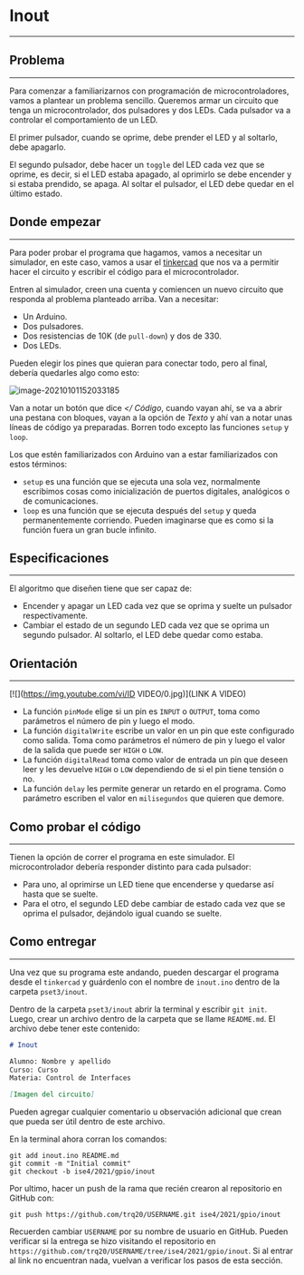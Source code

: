# Inout
---
## Problema

---

Para comenzar a familiarizarnos con programación de microcontroladores, vamos a plantear un problema sencillo. Queremos armar un circuito que tenga un microcontrolador, dos pulsadores y dos LEDs. Cada pulsador va a controlar el comportamiento de un LED. 

El primer pulsador, cuando se oprime, debe prender el LED y al soltarlo, debe apagarlo.

El segundo pulsador, debe hacer un `toggle` del LED cada vez que se oprime, es decir, si el LED estaba apagado, al oprimirlo se debe encender y si estaba prendido, se apaga. Al soltar el pulsador, el LED debe quedar en el último estado.



## Donde empezar

---

Para poder probar el programa que hagamos, vamos a necesitar un simulador, en este caso, vamos a usar el [tinkercad](https://www.tinkercad.com/) que nos va a permitir hacer el circuito y escribir el código para el microcontrolador.

Entren al simulador, creen una cuenta y comiencen un nuevo circuito que responda al problema planteado arriba. Van a necesitar:

- Un Arduino.
- Dos pulsadores.
- Dos resistencias de 10K (de `pull-down`) y dos de 330.
- Dos LEDs.

Pueden elegir los pines que quieran para conectar todo, pero al final, debería quedarles algo como esto:

![image-20210101152033185](C:\Users\fabri\AppData\Roaming\Typora\typora-user-images\image-20210101152033185.png)

Van a notar un botón que dice *</ Código*, cuando vayan ahí, se va a abrir una pestana con bloques, vayan a la opción de *Texto* y ahí van a notar unas líneas de código ya preparadas. Borren todo excepto las funciones `setup` y `loop`.

Los que estén familiarizados con Arduino van a estar familiarizados con estos términos:

- `setup` es una función que se ejecuta una sola vez, normalmente escribimos cosas como inicialización de puertos digitales, analógicos o de comunicaciones.
- `loop` es una función que se ejecuta después del `setup` y queda permanentemente corriendo. Pueden imaginarse que es como si la función fuera un gran bucle infinito.



## Especificaciones

---

El algoritmo que diseñen tiene que ser capaz de:

- Encender y apagar un LED cada vez que se oprima y suelte un pulsador respectivamente.
- Cambiar el estado de un segundo LED cada vez que se oprima un segundo pulsador. Al soltarlo, el LED debe quedar como estaba.



## Orientación

---

[![](https://img.youtube.com/vi/ID VIDEO/0.jpg)](LINK A VIDEO)

- La función `pinMode` elige si un pin es `INPUT` o `OUTPUT`, toma como parámetros el número de pin y luego el modo.
- La función `digitalWrite` escribe un valor en un pin que este configurado como salida. Toma como parámetros el número de pin y luego el valor de la salida que puede ser `HIGH` o `LOW`.
- La función `digitalRead` toma como valor de entrada un pin que deseen leer y les devuelve `HIGH` o `LOW` dependiendo de si el pin tiene tensión o no.
- La función `delay` les permite generar un retardo en el programa. Como parámetro escriben el valor en `milisegundos` que quieren que demore.



## Como probar el código

---

Tienen la opción de correr el programa en este simulador. El microcontrolador debería responder distinto para cada pulsador:

- Para uno, al oprimirse un LED tiene que encenderse y quedarse así hasta que se suelte.
- Para el otro, el segundo LED debe cambiar de estado cada vez que se oprima el pulsador, dejándolo igual cuando se suelte.



## Como entregar

---

Una vez que su programa este andando, pueden descargar el programa desde el `tinkercad` y guárdenlo con el nombre de `inout.ino` dentro de la carpeta `pset3/inout`.

Dentro de la carpeta `pset3/inout` abrir la terminal y escribir `git init`. Luego, crear un archivo dentro de la carpeta que se llame `README.md`. El archivo debe tener este contenido:

  ```markdown
# Inout

Alumno: Nombre y apellido
Curso: Curso
Materia: Control de Interfaces

[Imagen del circuito]
  ```

Pueden agregar cualquier comentario u observación adicional que crean que pueda ser útil dentro de este archivo.

En la terminal ahora corran los comandos:

```
git add inout.ino README.md
git commit -m "Initial commit"
git checkout -b ise4/2021/gpio/inout
```

Por ultimo, hacer un push de la rama que recién crearon al repositorio en GitHub con:

  ```
git push https://github.com/trq20/USERNAME.git ise4/2021/gpio/inout
  ```

Recuerden cambiar `USERNAME` por su nombre de usuario en GitHub. Pueden verificar si la entrega se hizo visitando el repositorio en `https://github.com/trq20/USERNAME/tree/ise4/2021/gpio/inout`. Si al entrar al link no encuentran nada, vuelvan a verificar los pasos de esta sección.

